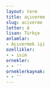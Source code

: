 ```yaml
---
layout: term
title: açıverme
slug: aciverme
letter: A
lisan: Türkçe
anlamlar:
- Açıvermek işi
ozellikler:
- - isim
ornekler:
- - ''
orneklerkaynak:
- - ''
---
```

